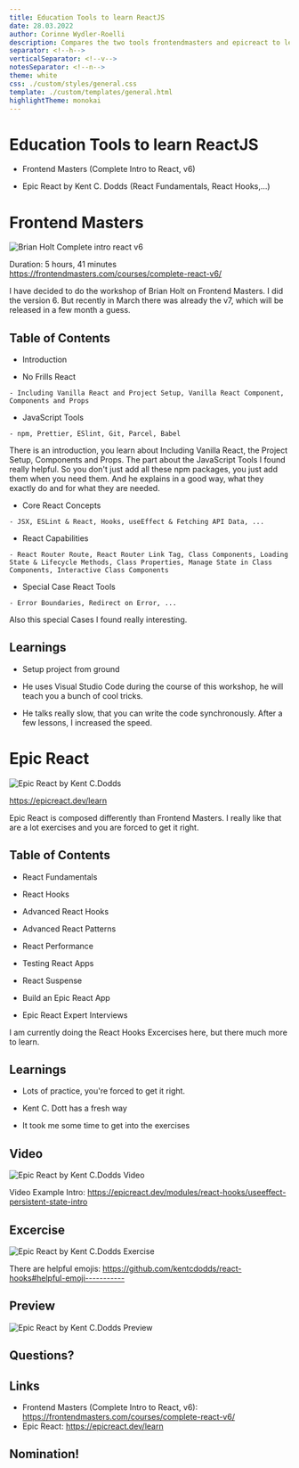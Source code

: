 ```yaml
---
title: Education Tools to learn ReactJS
date: 28.03.2022
author: Corinne Wydler-Roelli
description: Compares the two tools frontendmasters and epicreact to learn reactJS
separator: <!--h-->
verticalSeparator: <!--v-->
notesSeparator: <!--n-->
theme: white
css: ./custom/styles/general.css
template: ./custom/templates/general.html
highlightTheme: monokai
---
```


# Education Tools to learn ReactJS

- Frontend Masters (Complete Intro to React, v6)
<!-- .element: class="fragment" -->

- Epic React by Kent C. Dodds (React Fundamentals, React Hooks,...)
<!-- .element: class="fragment" -->

<!--h-->

# Frontend Masters
![Brian Holt Complete intro react v6](assets/20220328/brian-holt-complete-intro-react-v6.png)

Duration: 5 hours, 41 minutes 
https://frontendmasters.com/courses/complete-react-v6/

<!--n--> I have decided to do the workshop of Brian Holt on Frontend Masters. I did the version 6. But recently in March there was already the v7, which will be released in a few month a guess.

<!--v-->
## Table of Contents

- Introduction
<!-- .element: class="fragment" -->
- No Frills React
<!-- .element: class="fragment" -->
	- Including Vanilla React and Project Setup, Vanilla React Component, Components and Props
<!-- .element: class="fragment" -->
- JavaScript Tools				
<!-- .element: class="fragment" -->
	- npm, Prettier, ESlint, Git, Parcel, Babel
<!-- .element: class="fragment" -->

<!--n--> There is an introduction, you learn about Including Vanilla React, the Project Setup, Components and Props. The part about the JavaScript Tools I found really helpful. So you don't just add all these npm packages, you just add them when you need them. And he explains in a good way, what they exactly do and for what they are needed.

<!--v-->
- Core React Concepts
<!-- .element: class="fragment" -->
	- JSX, ESLint & React, Hooks, useEffect & Fetching API Data, ...
<!-- .element: class="fragment" -->

- React Capabilities
<!-- .element: class="fragment" -->
	- React Router Route, React Router Link Tag, Class Components, Loading State & Lifecycle Methods, Class Properties, Manage State in Class Components, Interactive Class Components
<!-- .element: class="fragment" -->

- Special Case React Tools
<!-- .element: class="fragment" -->
	- Error Boundaries, Redirect on Error, ...
<!-- .element: class="fragment" -->

<!--n--> Also this special Cases I found really interesting.

<!--v-->
## Learnings
- Setup project from ground
<!-- .element: class="fragment" -->
- He uses Visual Studio Code during the course of this workshop, he will teach you a bunch of cool tricks.
<!-- .element: class="fragment" -->
- He talks really slow, that you can write the code synchronously. After a few lessons, I increased the speed.
<!-- .element: class="fragment" -->

<!--h-->

# Epic React
![Epic React by Kent C.Dodds](assets/20220328/epic-react-by-Kent-C-Dodds.png)

https://epicreact.dev/learn

<!--n--> Epic React is composed differently than Frontend Masters. I really like that are a lot exercises and you are forced to get it right.

<!--v-->
## Table of Contents

- React Fundamentals
<!-- .element: class="fragment highlight-red" -->
- React Hooks
<!-- .element: class="fragment highlight-red" -->
- Advanced React Hooks
<!-- .element: class="fragment" -->
- Advanced React Patterns
<!-- .element: class="fragment" -->
- React Performance
<!-- .element: class="fragment" -->
- Testing React Apps
<!-- .element: class="fragment" -->
- React Suspense
<!-- .element: class="fragment" -->
- Build an Epic React App
<!-- .element: class="fragment" -->
- Epic React Expert Interviews
<!-- .element: class="fragment" -->

<!--n--> I am currently doing the React Hooks Excercises here, but there much more to learn.

<!--v-->

## Learnings<!-- .element: data-id="sticky-el-title" -->

- Lots of practice, you're forced to get it right.
<!-- .element: class="fragment" --> 
- Kent C. Dott has a fresh way
<!-- .element: class="fragment" --> 
- It took me some time to get into the exercises
<!-- .element: class="fragment" --> 

<!--v-->
## Video
![Epic React by Kent C.Dodds Video](assets/20220328/epic-react-video.png)

Video Example Intro: https://epicreact.dev/modules/react-hooks/useeffect-persistent-state-intro

<!--v-->
## Excercise
![Epic React by Kent C.Dodds Exercise](assets/20220328/epic-react-exercise.png)

There are helpful emojis: https://github.com/kentcdodds/react-hooks#helpful-emoji-----------

<!--v-->
## Preview
![Epic React by Kent C.Dodds Preview](assets/20220328/epic-react-preview.png)

<!--h-->

## Questions?

<!--h-->

## Links

- Frontend Masters (Complete Intro to React, v6): https://frontendmasters.com/courses/complete-react-v6/
- Epic React: https://epicreact.dev/learn


<!--h-->

## Nomination!
